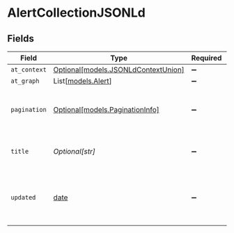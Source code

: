 # AlertCollectionJSONLd


## Fields

| Field                                                                  | Type                                                                   | Required                                                               | Description                                                            |
| ---------------------------------------------------------------------- | ---------------------------------------------------------------------- | ---------------------------------------------------------------------- | ---------------------------------------------------------------------- |
| `at_context`                                                           | [Optional[models.JSONLdContextUnion]](../models/jsonldcontextunion.md) | :heavy_minus_sign:                                                     | N/A                                                                    |
| `at_graph`                                                             | List[[models.Alert](../models/alert.md)]                               | :heavy_minus_sign:                                                     | N/A                                                                    |
| `pagination`                                                           | [Optional[models.PaginationInfo]](../models/paginationinfo.md)         | :heavy_minus_sign:                                                     | Links for retrieving more data from paged data sets                    |
| `title`                                                                | *Optional[str]*                                                        | :heavy_minus_sign:                                                     | A title describing the alert collection                                |
| `updated`                                                              | [date](https://docs.python.org/3/library/datetime.html#date-objects)   | :heavy_minus_sign:                                                     | The last time a change occurred to this collection                     |